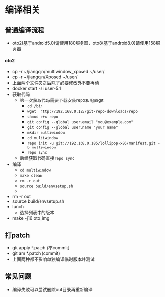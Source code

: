 # 编译相关
## 普通编译流程
   - oto2(基于android5.0)请使用180服务器，oto8(基于android8.0)请使用158服务器
#### oto2
   - cp -r ~/jiangqin/multiwindow_xposed ~/user/
   - cp -r ~/jiangqin/Xposed ~/user/
   - 上面两个文件夹之后除了必要修改外不要再动
   - docker start -ai user-5.1
   - 获取代码
      - 第一次获取代码需要下载安装repo和配置git
         - `cd /bin`
         - `wget  http://192.168.0.185/git-repo-downloads/repo`
         - `chmod a+x repo`
         - `git config --global user.email "you@example.com"`
         - `git config --global user.name "your name"`
         - `mkdir multiwindow`
         - `cd multiwindow`
         - `repo init -u git://192.168.0.185/lollipop-x86/manifest.git -b multiwindow`
         - `repo sync`
      - 后续获取代码直接`repo sync`
   - 编译
      - `cd multiwindow`
      - `make clean`
      - `rm -r out`
      - `source build/envsetup.sh`
      - 
   - rm -r out
   - source build/envsetup.sh
   - lunch
      - 选择列表中的版本
   - make -j16 oto_img
   
   
## 打patch
   - git apply *.patch (不commit)
   - git am *.patch (commit)
   - 上面两种都不影响单独编译临时版本并测试
   
   
## 常见问题
   - 编译失败可以尝试删除out目录再重新编译
